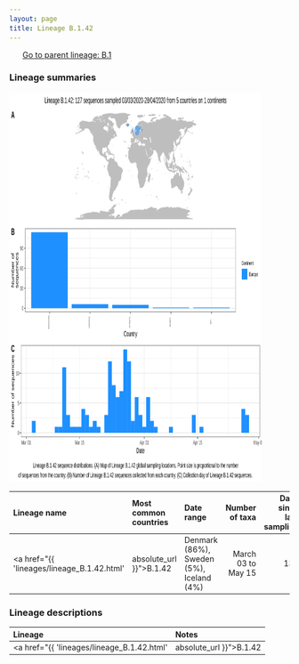 ```yaml
---
layout: page
title: Lineage B.1.42
---
```




<p>
<ul class="actions small">
	 <a href="{{ 'lineages/lineage_B.1.html' | absolute_url }}" class="button special fit">Go to parent lineage: B.1</a>
</ul>
</p>
<h3> Lineage summaries</h3>

<img src="../assets/images/B.1.42.svg" alt="B.1.42 lineage summary figure" width="90%" height="700px" />


| Lineage name | Most common countries | Date range | Number of taxa |  Days since last sampling | Known Travel | Recall value |
|:-----|:-----|:-------|-------:|-------:|:---------|--------:|
| <a href="{{ 'lineages/lineage_B.1.42.html' | absolute_url }}">B.1.42</a> | Denmark (86%), Sweden (5%), Iceland (4%) | March 03 to May 15 | 132 | 81 |  | 0.931 |

<h3>Lineage descriptions</h3>

| Lineage | Notes |
|:-----|:-----|
| <a href="{{ 'lineages/lineage_B.1.42.html' | absolute_url }}">B.1.42</a> | Sweden/ Denmark lineage |

